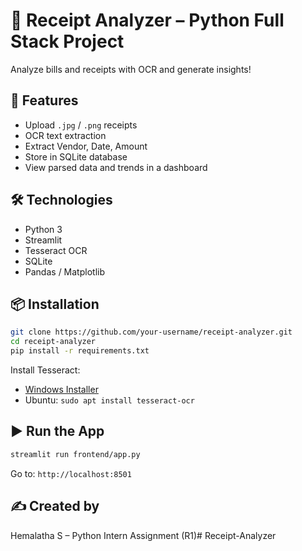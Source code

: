 # 🧾 Receipt Analyzer – Python Full Stack Project

Analyze bills and receipts with OCR and generate insights!

## 🔧 Features

- Upload `.jpg` / `.png` receipts
- OCR text extraction
- Extract Vendor, Date, Amount
- Store in SQLite database
- View parsed data and trends in a dashboard

## 🛠️ Technologies

- Python 3
- Streamlit
- Tesseract OCR
- SQLite
- Pandas / Matplotlib

## 📦 Installation

```bash
git clone https://github.com/your-username/receipt-analyzer.git
cd receipt-analyzer
pip install -r requirements.txt
```

Install Tesseract:
- [Windows Installer](https://github.com/UB-Mannheim/tesseract/wiki)
- Ubuntu: `sudo apt install tesseract-ocr`

## ▶️ Run the App

```bash
streamlit run frontend/app.py
```

Go to: `http://localhost:8501`

## ✍️ Created by

Hemalatha S – Python Intern Assignment (R1)#   R e c e i p t - A n a l y z e r  
 